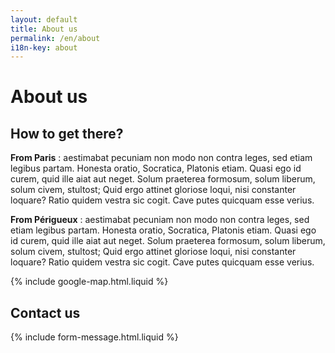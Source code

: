 ```yaml
---
layout: default
title: About us
permalink: /en/about
i18n-key: about
---
```


# About us

## How to get there?

**From Paris** : aestimabat pecuniam non modo non contra leges, sed etiam legibus partam. Honesta oratio, Socratica, Platonis etiam. Quasi ego id curem, quid ille aiat aut neget. Solum praeterea formosum, solum liberum, solum civem, stultost; Quid ergo attinet gloriose loqui, nisi constanter loquare? Ratio quidem vestra sic cogit. Cave putes quicquam esse verius.

**From Périgueux** : aestimabat pecuniam non modo non contra leges, sed etiam legibus partam. Honesta oratio, Socratica, Platonis etiam. Quasi ego id curem, quid ille aiat aut neget. Solum praeterea formosum, solum liberum, solum civem, stultost; Quid ergo attinet gloriose loqui, nisi constanter loquare? Ratio quidem vestra sic cogit. Cave putes quicquam esse verius.</p>

{% include google-map.html.liquid %}

## Contact us

{% include form-message.html.liquid %}